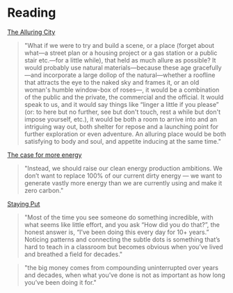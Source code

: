 # Reading

[The Alluring City](https://wrathofgnon.substack.com/p/the-alluring-city)

> "What if we were to try and build a scene, or a place (forget about what—a street plan or a housing project or a gas station or a public stair etc.—for a little while), that held as much allure as possible? It would probably use natural materials—because these age gracefully—and incorporate a large dollop of the natural—whether a roofline that attracts the eye to the naked sky and frames it, or an old woman's humble window-box of roses—, it would be a combination of the public and the private, the commercial and the official. It would speak to us, and it would say things like “linger a little if you please” (or: to here but no further, see but don't touch, rest a while but don't impose yourself, etc.), it would be both a room to arrive into and an intriguing way out, both shelter for repose and a launching point for further exploration or even adventure. An alluring place would be both satisfying to body and soul, and appetite inducing at the same time."

[The case for more energy](https://www.slowboring.com/p/energy-abundance)

> "Instead, we should raise our clean energy production ambitions. We don’t want to replace 100% of our current dirty energy — we want to generate vastly more energy than we are currently using and make it zero carbon."

[Staying Put](https://www.collaborativefund.com/blog/staying-put/)

> "Most of the time you see someone do something incredible, with what seems like little effort, and you ask “How did you do that?”, the honest answer is, “I’ve been doing this every day for 10+ years.” Noticing patterns and connecting the subtle dots is something that’s hard to teach in a classroom but becomes obvious when you’ve lived and breathed a field for decades."

> "the big money comes from compounding uninterrupted over years and decades, when what you’ve done is not as important as how long you’ve been doing it for."

